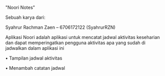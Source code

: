 "Noori Notes"

Sebuah karya dari:

Syahrur Rachman Zaen – 6706172122 (SyahrurRZN)


Aplikasi Noori adalah aplikasi untuk mencatat jadwal aktivitas keseharian dan dapat memperingatkan pengguna aktivitas apa yang sudah di jadwalkan dalam aplikasi ini

•	Tampilan jadwal aktivitas

•	Menambah catatan jadwal


